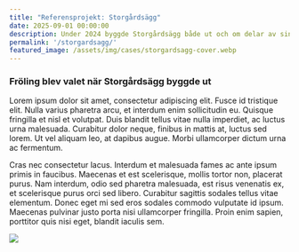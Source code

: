 ```yaml
---
title: "Referensprojekt: Storgårdsägg"
date: 2025-09-01 00:00:00
description: Under 2024 byggde Storgårdsägg både ut och om delar av sin anläggning samt anpassade för höns i frigående system. Vi hjälpte dem att landa ett nytt värmesystem från Fröling.
permalink: '/storgardsagg/'
featured_image: /assets/img/cases/storgardsagg-cover.webp
---
```


### Fröling blev valet när Storgårdsägg byggde ut

Lorem ipsum dolor sit amet, consectetur adipiscing elit. Fusce id tristique elit. Nulla varius pharetra arcu, et interdum enim sollicitudin eu. Quisque fringilla et nisl et volutpat. Duis blandit tellus vitae nulla imperdiet, ac luctus urna malesuada. Curabitur dolor neque, finibus in mattis at, luctus sed lorem. Ut vel aliquam leo, at dapibus augue. Morbi ullamcorper dictum urna ac fermentum.

Cras nec consectetur lacus. Interdum et malesuada fames ac ante ipsum primis in faucibus. Maecenas et est scelerisque, mollis tortor non, placerat purus. Nam interdum, odio sed pharetra malesuada, est risus venenatis ex, et scelerisque purus orci sed libero. Curabitur sagittis sodales tellus vitae elementum. Donec eget mi sed eros sodales commodo vulputate id ipsum. Maecenas pulvinar justo porta nisi ullamcorper fringilla. Proin enim sapien, porttitor quis nisi eget, blandit iaculis sem.

<img src="/assets/img/cases/storgardsagg_agg-2.webp">
